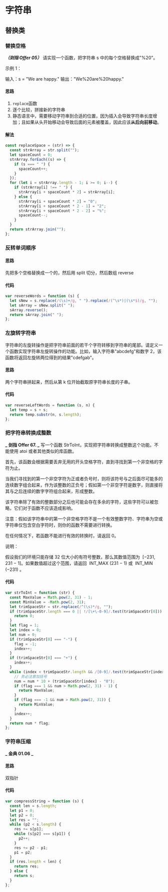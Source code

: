 <!--
 * @Author: your name
 * @Date: 2022-02-10 15:24:51
 * @LastEditTime: 2022-03-01 15:31:41
 * @LastEditors: Please set LastEditors
 * @Description: 打开koroFileHeader查看配置 进行设置: https://github.com/OBKoro1/koro1FileHeader/wiki/%E9%85%8D%E7%BD%AE
 * @FilePath: /algorithm/DataStructure/String.md
-->

# 字符串

## 替换类

### 替换空格

**_（剑指 Offer 05）_**
请实现一个函数，把字符串 s 中的每个空格替换成"%20"。

示例 1：

输入：s = "We are happy."
输出："We%20are%20happy."

#### 思路

1. `replace`函数
2. 逐个比较，拼接新的字符串
3. 静态语言中，需要移动字符串到合适的位置，因为插入会导致字符串长度增加；且如果从头开始移动会导致后面的元素被覆盖，因此应该**从后向前移动**。

#### 解法

```js
const replaceSpace = (str) => {
  const strArray = str.split("");
  let spaceCount = 0;
  strArray.forEach((s) => {
    if (s === " ") {
      spaceCount++;
    }
  });
  for (let i = strArray.length - 1; i >= 0; i--) {
    if (strArray[i] !== " ") {
      strArray[i + spaceCount * 2] = strArray[i];
    } else {
      strArray[i + spaceCount * 2] = "0";
      strArray[i + spaceCount * 2 - 1] = "2";
      strArray[i + spaceCount * 2 - 2] = "%";
      spaceCount--;
    }
  }
  return strArray.join("");
};
```

### 反转单词顺序

#### 思路

先把多个空格替换成一个的，然后用 split 切分，然后数组 reverse

#### 代码

```js
var reverseWords = function (s) {
  let sNew = s.replace(/(\s)+/g, " ").replace(/(^\s*)|(\s*$)/g, "");
  let sArray = sNew.split(" ");
  sArray.reverse();
  return sArray.join(" ");
};
```

### 左旋转字符串

字符串的左旋转操作是把字符串前面的若干个字符转移到字符串的尾部。请定义一个函数实现字符串左旋转操作的功能。比如，输入字符串"abcdefg"和数字 2，该函数将返回左旋转两位得到的结果"cdefgab"。

#### 思路

两个字符串拼起来，然后从第 k 位开始截取原字符串长度的子串。

#### 代码

```js
var reverseLeftWords = function (s, n) {
  let temp = s + s;
  return temp.substr(n, s.length);
};
```

### 把字符串转换成整数

**_ 剑指 Offer 67. _**
写一个函数 StrToInt，实现把字符串转换成整数这个功能。不能使用 atoi 或者其他类似的库函数。

首先，该函数会根据需要丢弃无用的开头空格字符，直到寻找到第一个非空格的字符为止。

当我们寻找到的第一个非空字符为正或者负号时，则将该符号与之后面尽可能多的连续数字组合起来，作为该整数的正负号；假如第一个非空字符是数字，则直接将其与之后连续的数字字符组合起来，形成整数。

该字符串除了有效的整数部分之后也可能会存在多余的字符，这些字符可以被忽略，它们对于函数不应该造成影响。

注意：假如该字符串中的第一个非空格字符不是一个有效整数字符、字符串为空或字符串仅包含空白字符时，则你的函数不需要进行转换。

在任何情况下，若函数不能进行有效的转换时，请返回 0。

说明：

假设我们的环境只能存储 32 位大小的有符号整数，那么其数值范围为  [−231,  231 − 1]。如果数值超过这个范围，请返回  INT_MAX (231 − 1) 或  INT_MIN (−231) 。

#### 代码

```js
var strToInt = function (str) {
  const MaxValue = Math.pow(2, 31) - 1;
  const MinValue = -Math.pow(2, 31);
  let trimSpaceStr = str.replace(/^(\s)*/g, "");
  if (trimSpaceStr.length === 0 || !/[\+\-0-9]/.test(trimSpaceStr[0])) {
    return 0;
  }
  let flag = 1;
  let index = 0;
  let num = 0;
  if (trimSpaceStr[0] === "-") {
    flag = -1;
    index++;
  }
  if (trimSpaceStr[0] === "+") {
    index++;
  }
  while (index < trimSpaceStr.length && /[0-9]/.test(trimSpaceStr[index])) {
    // 务必注意加括号
    num = num * 10 + (trimSpaceStr[index] - "0");
    if (flag === 1 && num > Math.pow(2, 31) - 1) {
      return MaxValue;
    }
    if (flag === -1 && num > Math.pow(2, 31)) {
      return MinValue;
    }
    index++;
  }
  return num * flag;
};
```

### 字符串压缩

**_ 金典 01.06 _**

#### 思路

双指针

#### 代码

```js
var compressString = function (s) {
  const len = s.length;
  let p1 = 0;
  let p2 = 0;
  let res = "";
  while (p2 < s.length) {
    res += s[p1];
    while (s[p2] === s[p1]) {
      p2++;
    }
    res += p2 - p1;
    p1 = p2;
  }
  if (res.length < len) {
    return res;
  } else {
    return s;
  }
};
```
